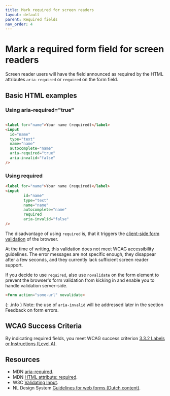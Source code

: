 ```yaml
---
title: Mark required for screen readers
layout: default
parent: Required fields
nav_order: 4
---
```


# Mark a required form field for screen readers

Screen reader users will have the field announced as required by the HTML attributes `aria-required` or `required` on the form field.

## Basic HTML examples

### Using aria-required="true"

```html

<label for="name">Your name (required)</label>
<input
  id="name"
  type="text"
  name="name"
  autocomplete="name"
  aria-required="true"
  aria-invalid="false"
/>
```

### Using required

```html
<label for="name">Your name (required)</label>
<input
        id="name"
        type="text"
        name="name"
        autocomplete="name"
        required
        aria-invalid="false"
/>
```

The disadvantage of using `required` is, that it triggers the [client-side form validation](https://developer.mozilla.org/en-US/docs/Learn_web_development/Extensions/Forms/Form_validation) of the browser. 

At the time of writing, this validation does not meet WCAG accessibility guidelines. The error messages are not specific enough, they disappear after a few seconds, and they currently lack sufficient screen reader support.

If you decide to use `required`, also use `novalidate` on the form element to prevent the browser's form validation from kicking in and enable you to handle validation server-side.

```html
<form action="some-url" novalidate>
```

{: .info }
Note: the use of `aria-invalid` will be addressed later in the section Feedback on form errors.

## WCAG Success Criteria

By indicating required fields, you meet WCAG success criterion [3.3.2 Labels or Instructions (Level A)](https://www.w3.org/WAI/WCAG22/quickref/#labels-or-instructions).

## Resources
- MDN [aria-required](https://developer.mozilla.org/en-US/docs/Web/Accessibility/ARIA/Reference/Attributes/aria-required).
- MDN [HTML attribute: required](https://developer.mozilla.org/en-US/docs/Web/HTML/Reference/Attributes/required).
- W3C [Validating Input](https://www.w3.org/WAI/tutorials/forms/validation/).
- NL Design System [Guidelines for web forms (Dutch content)](https://nldesignsystem.nl/richtlijnen/formulieren/).
